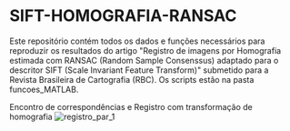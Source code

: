 # SIFT-HOMOGRAFIA-RANSAC
Este repositório contém todos os dados e funções necessários para reproduzir os resultados do artigo "Registro de imagens por Homografia estimada com RANSAC (Random Sample Consenssus) adaptado para o descritor SIFT (Scale Invariant Feature Transform)" submetido para a Revista Brasileira de Cartografia (RBC). Os scripts estão na pasta funcoes_MATLAB.

Encontro de correspondências e Registro com transformação de homografia
![registro_par_1](https://user-images.githubusercontent.com/52086242/171006152-565bcdb1-1a0b-48cb-b241-07c80aab1cc2.png)
